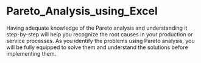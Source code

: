 # Pareto_Analysis_using_Excel
Having adequate knowledge of the Pareto analysis and understanding it step-by-step will help you recognize the root causes in your production or service processes. As you identify the problems using Pareto analysis, you will be fully equipped to solve them and understand the solutions before implementing them.
